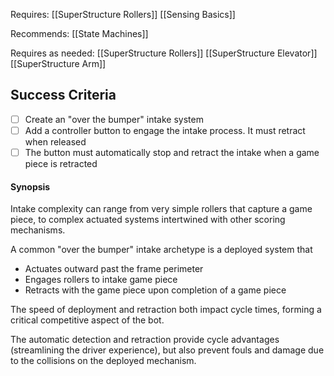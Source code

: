 
Requires:
[[SuperStructure Rollers]]
[[Sensing Basics]]

Recommends:
[[State Machines]]

Requires as needed:
[[SuperStructure Rollers]]
[[SuperStructure Elevator]]
[[SuperStructure Arm]]

## Success Criteria
- [ ] Create an "over the bumper" intake system
- [ ] Add a controller button to engage the intake process. It must retract when released
- [ ] The button must automatically stop and retract the intake when a game piece is retracted

#### Synopsis
Intake complexity can range from very simple rollers that capture a game piece, to complex actuated systems intertwined with other scoring mechanisms. 

A common "over the bumper" intake archetype is a deployed system that
- Actuates outward past the frame perimeter
- Engages rollers to intake game piece
- Retracts with the game piece upon completion of a game piece

The speed of deployment and retraction both impact cycle times, forming a critical competitive aspect of the bot. 

The automatic detection and retraction provide cycle advantages (streamlining the driver experience), but also prevent fouls and damage due to the collisions on the deployed mechanism.
  


